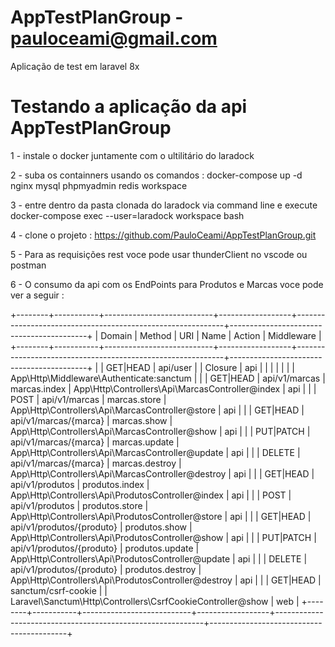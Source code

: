 # AppTestPlanGroup - pauloceami@gmail.com
Aplicação de test em laravel 8x


# Testando a aplicação da api AppTestPlanGroup
 
1 - instale o docker juntamente com o ultilitário do laradock 

2 - suba os containners usando os comandos :
docker-compose up -d nginx mysql phpmyadmin redis workspace

3 - entre dentro da pasta clonada do laradock via command line e execute 
docker-compose exec --user=laradock workspace bash

4 - clone o projeto :
https://github.com/PauloCeami/AppTestPlanGroup.git


5 - Para as requisições rest voce pode usar
thunderClient no vscode ou postman

6 - O consumo da api com os EndPoints para Produtos e Marcas voce pode ver a seguir :

+--------+-----------+---------------------------+------------------+------------------------------------------------------------+------------------------------------------+
| Domain | Method    | URI                       | Name             | Action                                                     | Middleware                               |
+--------+-----------+---------------------------+------------------+------------------------------------------------------------+------------------------------------------+
|        | GET|HEAD  | api/user                  |                  | Closure                                                    | api                                      |
|        |           |                           |                  |                                                            | App\Http\Middleware\Authenticate:sanctum |
|        | GET|HEAD  | api/v1/marcas             | marcas.index     | App\Http\Controllers\Api\MarcasController@index            | api                                      |
|        | POST      | api/v1/marcas             | marcas.store     | App\Http\Controllers\Api\MarcasController@store            | api                                      |
|        | GET|HEAD  | api/v1/marcas/{marca}     | marcas.show      | App\Http\Controllers\Api\MarcasController@show             | api                                      |
|        | PUT|PATCH | api/v1/marcas/{marca}     | marcas.update    | App\Http\Controllers\Api\MarcasController@update           | api                                      |
|        | DELETE    | api/v1/marcas/{marca}     | marcas.destroy   | App\Http\Controllers\Api\MarcasController@destroy          | api                                      |
|        | GET|HEAD  | api/v1/produtos           | produtos.index   | App\Http\Controllers\Api\ProdutosController@index          | api                                      |
|        | POST      | api/v1/produtos           | produtos.store   | App\Http\Controllers\Api\ProdutosController@store          | api                                      |
|        | GET|HEAD  | api/v1/produtos/{produto} | produtos.show    | App\Http\Controllers\Api\ProdutosController@show           | api                                      |
|        | PUT|PATCH | api/v1/produtos/{produto} | produtos.update  | App\Http\Controllers\Api\ProdutosController@update         | api                                      |
|        | DELETE    | api/v1/produtos/{produto} | produtos.destroy | App\Http\Controllers\Api\ProdutosController@destroy        | api                                      |
|        | GET|HEAD  | sanctum/csrf-cookie       |                  | Laravel\Sanctum\Http\Controllers\CsrfCookieController@show | web                                      |
+--------+-----------+---------------------------+------------------+------------------------------------------------------------+------------------------------------------+
